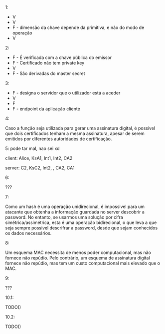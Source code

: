 1:
- V
- V
- F - dimensão da chave depende da primitiva, e não do modo de operação
- V

2:
- F - É verificada com a chave pública do emissor
- F - Certificado não tem private key
- V
- F - São derivadas do master secret

3:
- F - designa o servidor que o utilizador está a aceder
- V
- F
- F - endpoint da aplicação cliente

4:

Caso a função seja utilizada para gerar uma assinatura digital, é possivel que dois certificados tenham a mesma assinatura, apesar de serem emitidos por diferentes autoridades de certificação.

5: pode tar mal, nao sei xd

client:
Alice, KsA1, Int1, Int2, CA2

server:
C2, KsC2, Int2, , CA2, CA1

6:

???

7:

Como um hash é uma operação unidirecional, é impossivel para um atacante que obtenha a informação guardada no server descobrir a password. No entanto, se usarmos uma solução por cifra simétrica/assimétrica, esta é uma operação bidirecional, o que leva a que seja sempre possivel descrifrar a password, desde que sejam conhecidos os dados necessários.

8:

Um esquema MAC necessita de menos poder computacional, mas não fornece não repúdio. Pelo contrário, um esquema de assinatura digital fornece não repúdio, mas tem um custo computacional mais elevado que o MAC.

9:

???

10.1:

TODO()

10.2:

TODO()

